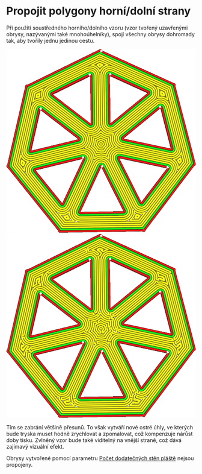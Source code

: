 Propojit polygony horní/dolní strany
====
Při použití soustředného horního/dolního vzoru (vzor tvořený uzavřenými obrysy, nazývanými také mnohoúhelníky), spojí všechny obrysy dohromady tak, aby tvořily jednu jedinou cestu.

![Běžný soustředný vzor](../../../articles/images/connect_skin_polygons_original.png)
![Všechny obrysy jsou spojeny do jedné křivky](../../../articles/images/connect_skin_polygons_enabled.png)

Tím se zabrání většině přesunů. To však vytváří nové ostré úhly, ve kterých bude tryska muset hodně zrychlovat a zpomalovat, což kompenzuje nárůst doby tisku. Zvlněný vzor bude také viditelný na vnější straně, což dává zajímavý vizuální efekt.

Obrysy vytvořené pomocí parametru [Počet dodatečných stěn pláště](skin_outline_count.md) nejsou propojeny.
